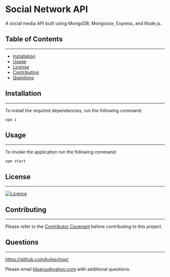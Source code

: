 # Social Network API
A social media API built using MongoDB, Mongoose, Express, and Node.js.

## Table of Contents
---
- [Installation](#installation)
- [Usage](#usage)
- [License](#license)
- [Contributing](#contributing)
- [Questions](#questions)

## Installation
---
To install the required dependencies, run the following command:

    npm i

## Usage
---
To invoke the application run the following command:

    npm start

## License
---
[![Licence](https://img.shields.io/github/license/Ileriayo/markdown-badges?style=for-the-badge)](./LICENSE)

## Contributing
---
Please refer to the [Contributor Covenant](https://www.contributor-covenant.org/) before contributing to this project.

## Questions
---
https://github.com/kyleschop/

Please email klparuu@yahoo.com with additional questions. 